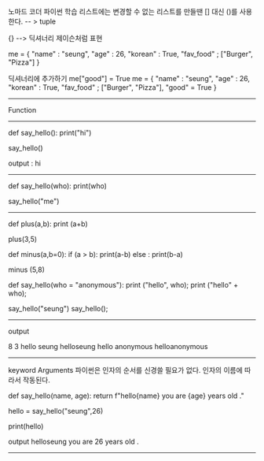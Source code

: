 노마드 코더 파이썬 학습
리스트에는 변경할 수 없는 리스트를 만들땐 [] 대신 ()를 사용한다.  -- > tuple 

{} --> 딕셔너리
제이슨처럼 표현

me = {
"name" : "seung",
"age" : 26,
"korean" : True,
"fav_food" ; ["Burger", "Pizza"]
}

딕셔너리에 추가하기
me["good"] = True
me = {
"name" : "seung",
"age" : 26,
"korean" : True,
"fav_food" ; ["Burger", "Pizza"],
"good" = True
}

___
Function
___
def say_hello():
  print("hi")

say_hello()

output : hi
______


def say_hello(who):
  print(who)

say_hello("me")

____
def plus(a,b):
  print (a+b)

plus(3,5)

def minus(a,b=0):
  if (a > b):
    print(a-b)
  else :
    print(b-a)

minus (5,8)

def say_hello(who = "anonymous"):
  print ("hello", who);
  print ("hello" + who);

say_hello("seung")
say_hello();

___
output 

8
3
hello seung
helloseung
hello anonymous
helloanonymous


____
keyword Arguments
파이썬은 인자의 순서를 신경쓸 필요가 없다. 
인자의 이름에 따라서 작동된다. 

def say_hello(name, age):
  return  f"hello{name} you are {age} years old ."

hello =  say_hello("seung",26)
  
print(hello)

output 
helloseung you are 26 years old .

___
